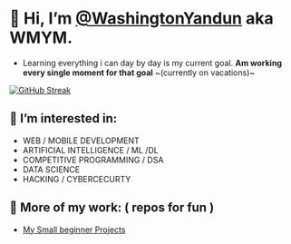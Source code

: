 # 👋 Hi, I’m [@WashingtonYandun](https://github.com/WashingtonYandun) aka WMYM.

- Learning everything i can day by day is my current goal. **Am working every single moment for that goal** ~(currently on vacations)~

[![GitHub Streak](https://github-readme-streak-stats.herokuapp.com?user=WashingtonYandun&theme=react&hide_border=true&date_format=j%20M%5B%20Y%5D)](https://github.com/WashingtonYandun)

## 👀 I’m interested in:

- WEB / MOBILE DEVELOPMENT
- ARTIFICIAL INTELLIGENCE / ML /DL
- COMPETITIVE PROGRAMMING / DSA
- DATA SCIENCE
- HACKING / CYBERCECURTY

<!---
## 🌱 My Current Stack:

<a align="start" href="https://github.com/WashingtonYandun">
  <img alt="CSS" src="https://img.shields.io/badge/css%20-34ACDB.svg?&style=for-the-badge&logo=css3&logoColor=fff"/>
  <img alt="HTML" src="https://img.shields.io/badge/html%20-E34F28.svg?&style=for-the-badge&logo=html5&logoColor=fff"/>
  <img alt="JavaScript" src="https://img.shields.io/badge/JavaScript%20-F3DB4B.svg?&style=for-the-badge&logo=javascript&logoColor=222"/>
  <img alt="MongoDb" src="https://img.shields.io/badge/mongo%20-73B55E.svg?&style=for-the-badge&logo=mongodb&logoColor=fff"/>
  <img alt="Node.js" src="https://img.shields.io/badge/node%20-85CC2D.svg?&style=for-the-badge&logo=node.js&logoColor=fff"/>
  <img alt="Express" src="https://img.shields.io/badge/express%20-141414.svg?&style=for-the-badge&logo=express&logoColor=fff"/>
  <img alt="Git" src="https://img.shields.io/badge/git%20-E95137.svg?&style=for-the-badge&logo=git&logoColor=fff"/>
  <img alt="Python" src="https://img.shields.io/badge/python%20-3572A4.svg?&style=for-the-badge&logo=python&logoColor=fff"/>
  <img alt="Java" src="https://img.shields.io/badge/java%20-D32E31.svg?&style=for-the-badge&logo=java&logoColor=fff"/>
  <img alt="C++" src="https://img.shields.io/badge/c++%20-044B8A.svg?&style=for-the-badge&logo=cplusplus&logoColor=fff"/>
</a>
--->

## 🌱 More of my work: ( repos for fun )
- [My Small beginner Projects](https://github.com/WMYM-Experimental)

<!---
## 🌱 I’m currently learning:
## 💞️ I’m looking to collaborate on... all projects i could apport something.
## 💞️ Languages I worked on:

- Some of the technologies i have already worked.

[![trophy](https://github-profile-trophy.vercel.app/?username=WashingtonYandun&row=1&margin-w=10&no-bg=true&no-frame=true&theme=alduin)](https://github.com/ryo-ma/github-profile-trophy)
-->
